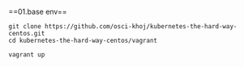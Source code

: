 ==01.base env==

    git clone https://github.com/osci-khoj/kubernetes-the-hard-way-centos.git
    cd kubernetes-the-hard-way-centos/vagrant

    vagrant up
